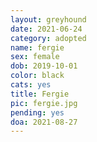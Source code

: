```yaml
---
layout: greyhound
date: 2021-06-24
category: adopted
name: fergie
sex: female
dob: 2019-10-01
color: black
cats: yes
title: Fergie
pic: fergie.jpg
pending: yes
doa: 2021-08-27
---
```


